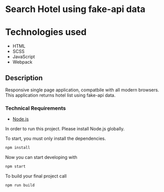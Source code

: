 # Search Hotel using fake-api data

# Technologies used

* HTML
* SCSS
* JavaScript
* Webpack

## Description
Responsive single page application, compatbile with all modern browsers. This application returns hotel list
using fake-api data.

### Technical Requirements

* [Node.js](https://nodejs.org/en/)

In order to run this project. Please install Node.js globally.

To start, you must only install the dependencies.

```bash
npm install
```

Now you can start developing with

```bash
npm start
```

To build your final project call

```bash
npm run build
```

